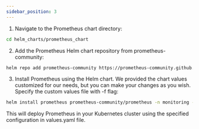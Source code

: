 ```yaml
---
sidebar_position: 3
---
```

1. Navigate to the Prometheus chart directory:

```bash
cd helm_charts/prometheus_chart
```


2. Add the Prometheus Helm chart repository from prometheus-community:

```bash
helm repo add prometheus-community https://prometheus-community.github.io/helm-charts
```
3. Install Prometheus using the Helm chart. We provided the chart values customized for our needs, but you can make your changes as you wish. Specify the custom values file with -f flag:

```bash
helm install prometheus prometheus-community/prometheus -n monitoring --create-namespace -f prometheus_values.yaml --version 19.0.0
```

This will deploy Prometheus in your Kubernetes cluster using the specified configuration in values.yaml file.